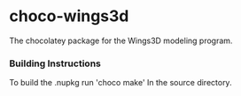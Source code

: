 # choco-wings3d
The chocolatey package for the Wings3D modeling program.
### Building Instructions
To build the .nupkg run 'choco make' In the source directory.

